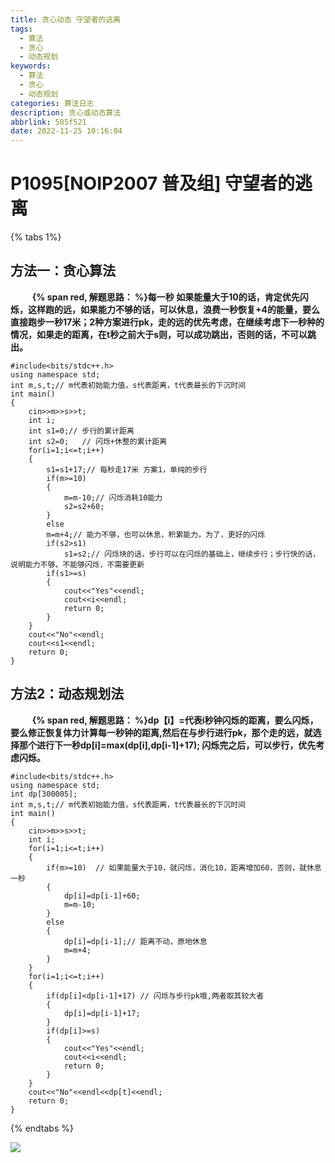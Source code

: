 ```yaml
---
title: 贪心动态 守望者的逃离
tags:
  - 算法
  - 贪心
  - 动态规划
keywords:
  - 算法
  - 贪心
  - 动态规划
categories: 算法日志
description: 贪心或动态算法
abbrlink: 585f521
date: 2022-11-25 10:16:04
---
```

# P1095[NOIP2007 普及组] 守望者的逃离
{% tabs 1%}
<!-- tab 贪心-->
## 方法一：贪心算法
**&emsp; &emsp; {% span red, 解题思路： %}每一秒 如果能量大于10的话，肯定优先闪烁，这样跑的远，如果能力不够的话，可以休息，浪费一秒恢复+4的能量，要么直接跑步一秒17米；2种方案进行pk，走的远的优先考虑，在继续考虑下一秒种的情况，如果走的距离，在t秒之前大于s则，可以成功跳出，否则的话，不可以跳出。**
```
#include<bits/stdc++.h>
using namespace std;
int m,s,t;// m代表初始能力值，s代表距离，t代表最长的下沉时间
int main()
{
	cin>>m>>s>>t;
	int i;
	int s1=0;// 步行的累计距离
	int s2=0;	// 闪烁+休整的累计距离
	for(i=1;i<=t;i++)
	{
		s1=s1+17;// 每秒走17米 方案1，单纯的步行
		if(m>=10)
		{
			m=m-10;// 闪烁消耗10能力
			s2=s2+60;
		}
		else
		m=m+4;// 能力不够，也可以休息，积累能力，为了，更好的闪烁
		if(s2>s1)
			s1=s2;// 闪烁块的话，步行可以在闪烁的基础上，继续步行；步行快的话，说明能力不够，不能够闪烁，不需要更新
		if(s1>=s)
		{
			cout<<"Yes"<<endl;
			cout<<i<<endl;
			return 0;
		}
	}
	cout<<"No"<<endl;
	cout<<s1<<endl;
	return 0;
}
```
<!-- endtab -->
<!-- tab 动态规划 -->
## 方法2：动态规划法 
**&emsp; &emsp; {% span red, 解题思路： %}dp【i】=代表i秒钟闪烁的距离，要么闪烁，要么修正恢复体力计算每一秒钟的距离,然后在与步行进行pk，那个走的远，就选择那个进行下一秒dp[i]=max(dp[i],dp[i-1]+17); 闪烁完之后，可以步行，优先考虑闪烁。**
```
#include<bits/stdc++.h>
using namespace std;
int dp[300005];
int m,s,t;// m代表初始能力值，s代表距离，t代表最长的下沉时间
int main()
{
	cin>>m>>s>>t;
	int i;
	for(i=1;i<=t;i++)
	{
		if(m>=10)  // 如果能量大于10，就闪烁，消化10，距离增加60，否则，就休息一秒
		{
			dp[i]=dp[i-1]+60;
			m=m-10;
		}
		else
		{
			dp[i]=dp[i-1];// 距离不动，原地休息
			m=m+4;
		}	
	}
	for(i=1;i<=t;i++)
	{
		if(dp[i]<dp[i-1]+17) // 闪烁与步行pk哦,两者取其较大者
		{
			dp[i]=dp[i-1]+17;
		}
		if(dp[i]>=s)
		{
			cout<<"Yes"<<endl;
			cout<<i<<endl;
			return 0;
		}
	}
	cout<<"No"<<endl<<dp[t]<<endl;
	return 0;
}
```
<!-- endtab -->
{% endtabs %}

![](https://s2.loli.net/2022/11/24/siMAqL1Zewz3QlJ.webp)